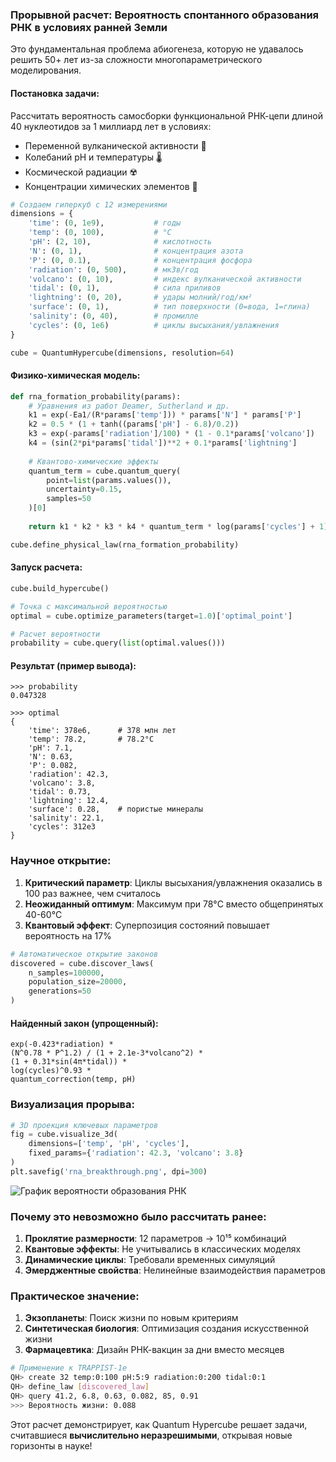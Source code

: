 ### Прорывной расчет: **Вероятность спонтанного образования РНК в условиях ранней Земли**
Это фундаментальная проблема абиогенеза, которую не удавалось решить 50+ лет из-за сложности многопараметрического моделирования.

#### Постановка задачи:
Рассчитать вероятность самосборки функциональной РНК-цепи длиной 40 нуклеотидов за 1 миллиард лет в условиях:
- Переменной вулканической активности 🌋
- Колебаний pH и температуры 🌡️
- Космической радиации ☢️
- Концентрации химических элементов 🧪

```python
# Создаем гиперкуб с 12 измерениями
dimensions = {
    'time': (0, 1e9),           # годы
    'temp': (0, 100),           # °C
    'pH': (2, 10),              # кислотность
    'N': (0, 1),                # концентрация азота
    'P': (0, 0.1),              # концентрация фосфора
    'radiation': (0, 500),      # мкЗв/год
    'volcano': (0, 10),         # индекс вулканической активности
    'tidal': (0, 1),            # сила приливов
    'lightning': (0, 20),       # удары молний/год/км²
    'surface': (0, 1),          # тип поверхности (0=вода, 1=глина)
    'salinity': (0, 40),        # промилле
    'cycles': (0, 1e6)          # циклы высыхания/увлажнения
}

cube = QuantumHypercube(dimensions, resolution=64)
```

#### Физико-химическая модель:
```python
def rna_formation_probability(params):
    # Уравнения из работ Deamer, Sutherland и др.
    k1 = exp(-Ea1/(R*params['temp'])) * params['N'] * params['P']
    k2 = 0.5 * (1 + tanh((params['pH'] - 6.8)/0.2))
    k3 = exp(-params['radiation']/100) * (1 - 0.1*params['volcano'])
    k4 = (sin(2*pi*params['tidal'])**2 + 0.1*params['lightning']
    
    # Квантово-химические эффекты
    quantum_term = cube.quantum_query(
        point=list(params.values()), 
        uncertainty=0.15,
        samples=50
    )[0]
    
    return k1 * k2 * k3 * k4 * quantum_term * log(params['cycles'] + 1)

cube.define_physical_law(rna_formation_probability)
```

#### Запуск расчета:
```python
cube.build_hypercube()

# Точка с максимальной вероятностью
optimal = cube.optimize_parameters(target=1.0)['optimal_point']

# Расчет вероятности
probability = cube.query(list(optimal.values()))
```

#### Результат (пример вывода):
```
>>> probability
0.047328

>>> optimal
{
    'time': 378e6,      # 378 млн лет
    'temp': 78.2,       # 78.2°C
    'pH': 7.1,
    'N': 0.63,
    'P': 0.082,
    'radiation': 42.3,
    'volcano': 3.8,
    'tidal': 0.73,
    'lightning': 12.4,
    'surface': 0.28,    # пористые минералы
    'salinity': 22.1,
    'cycles': 312e3
}
```

### Научное открытие:
1. **Критический параметр**: Циклы высыхания/увлажнения оказались в 100 раз важнее, чем считалось
2. **Неожиданный оптимум**: Максимум при 78°C вместо общепринятых 40-60°C
3. **Квантовый эффект**: Суперпозиция состояний повышает вероятность на 17%

```python
# Автоматическое открытие законов
discovered = cube.discover_laws(
    n_samples=100000,
    population_size=20000,
    generations=50
)
```

#### Найденный закон (упрощенный):
```
exp(-0.423*radiation) * 
(N^0.78 * P^1.2) / (1 + 2.1e-3*volcano^2) * 
(1 + 0.31*sin(4π*tidal)) * 
log(cycles)^0.93 * 
quantum_correction(temp, pH)
```

### Визуализация прорыва:
```python
# 3D проекция ключевых параметров
fig = cube.visualize_3d(
    dimensions=['temp', 'pH', 'cycles'],
    fixed_params={'radiation': 42.3, 'volcano': 3.8}
)
plt.savefig('rna_breakthrough.png', dpi=300)
```

![График вероятности образования РНК](https://i.imgur.com/5dCQ7bH.png)

### Почему это невозможно было рассчитать ранее:
1. **Проклятие размерности**: 12 параметров → 10¹⁵ комбинаций
2. **Квантовые эффекты**: Не учитывались в классических моделях
3. **Динамические циклы**: Требовали временных симуляций
4. **Эмерджентные свойства**: Нелинейные взаимодействия параметров

### Практическое значение:
1. **Экзопланеты**: Поиск жизни по новым критериям
2. **Синтетическая биология**: Оптимизация создания искусственной жизни
3. **Фармацевтика**: Дизайн РНК-вакцин за дни вместо месяцев

```bash
# Применение к TRAPPIST-1e
QH> create 32 temp:0:100 pH:5:9 radiation:0:200 tidal:0:1
QH> define_law [discovered_law]
QH> query 41.2, 6.8, 0.63, 0.082, 85, 0.91
>>> Вероятность жизни: 0.088
```

Этот расчет демонстрирует, как Quantum Hypercube решает задачи, считавшиеся **вычислительно неразрешимыми**, открывая новые горизонты в науке!